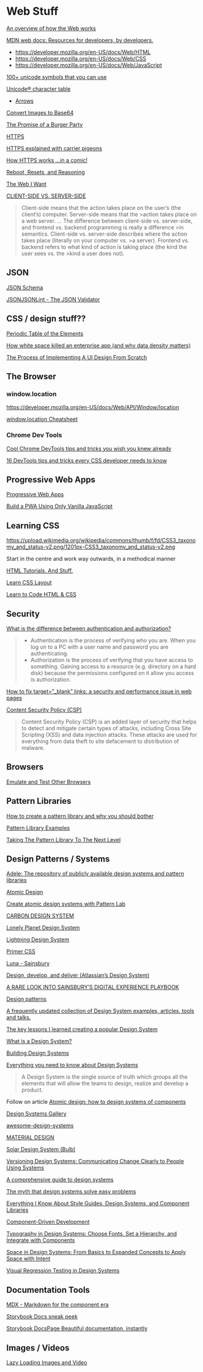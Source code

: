 # Web Stuff

[An overview of how the Web works](https://marksheet.io/introduction.html)

[MDN web docs: Resources for developers, by developers.](https://developer.mozilla.org/en-US/)

- <https://developer.mozilla.org/en-US/docs/Web/HTML>
- <https://developer.mozilla.org/en-US/docs/Web/CSS>
- <https://developer.mozilla.org/en-US/docs/Web/JavaScript>

[100+ unicode symbols that you can use](https://tutorialzine.com/2014/12/you-dont-need-icons-here-are-100-unicode-symbols-that-you-can-use)

[Unicode® character table](https://unicode-table.com/en/#control-character)

- [Arrows](https://unicode-table.com/en/sets/arrows-symbols/)


[Convert Images to Base64](https://www.browserling.com/tools/image-to-base64)

[The Promise of a Burger Party](https://kosamari.com/notes/the-promise-of-a-burger-party)

[HTTPS](https://en.wikipedia.org/wiki/HTTPS)

[HTTPS explained with carrier pigeons](https://medium.freecodecamp.org/https-explained-with-carrier-pigeons-7029d2193351)

[How HTTPS works ...in a comic!](https://howhttps.works/)

[Reboot, Resets, and Reasoning](https://css-tricks.com/reboot-resets-reasoning/)

[The Web I Want](https://dev.to/quii/the-web-i-want-43o)

[CLIENT-SIDE VS. SERVER-SIDE](https://skillcrush.com/blog/client-side-vs-server-side/)

>Client-side means that the action takes place on the user’s (the client’s) computer. Server-side means that the >action takes place on a web server.
>...
>The difference between client-side vs. server-side, and frontend vs. backend programming is really a difference >in semantics. Client-side vs. server-side describes where the action takes place (literally on your computer vs. >a server). Frontend vs. backend refers to what kind of action is taking place (the kind the user sees vs. the >kind a user does not).


## JSON

[JSON Schema](https://json-schema.org/)

[JSONJSONLint - The JSON Validator](https://jsonlint.com/)

## CSS / design stuff??

[Periodic Table of the Elements](http://smm.zoomquiet.top/data/20110511083224/index.html)

[How white space killed an enterprise app (and why data density matters)](https://uxdesign.cc/how-white-space-killed-an-enterprise-app-and-why-data-density-matters-b3afad6a5f2a)

[The Process of Implementing A UI Design From Scratch](https://ishadeed.com/article/building-ui-design-scratch/)

## The Browser

### window.location

<https://developer.mozilla.org/en-US/docs/Web/API/Window/location>

[window.location Cheatsheet](https://dev.to/samanthaming/window-location-cheatsheet-4edl)

### Chrome Dev Tools

[Cool Chrome DevTools tips and tricks you wish you knew already](https://medium.freecodecamp.org/cool-chrome-devtools-tips-and-tricks-you-wish-you-knew-already-f54f65df88d2)

[16 DevTools tips and tricks every CSS developer needs to know](https://www.heartinternet.uk/blog/16-devtools-tips-and-tricks-every-css-developer-need-to-know/)

## Progressive Web Apps

[Progressive Web Apps](https://developers.google.com/web/progressive-web-apps/)

[Build a PWA Using Only Vanilla JavaScript](https://levelup.gitconnected.com/build-a-pwa-using-only-vanilla-javascript-bdf1eee6f37a)

## Learning CSS

<https://upload.wikimedia.org/wikipedia/commons/thumb/f/fd/CSS3_taxonomy_and_status-v2.png/1201px-CSS3_taxonomy_and_status-v2.png>

Start in the centre and work way outwards, in a methodical manner

[HTML Tutorials. And Stuff.](http://htmldog.com/)

[Learn CSS Layout](http://learnlayout.com/)

[Learn to Code HTML & CSS](https://learn.shayhowe.com/html-css/)

## Security

[What is the difference between authentication and authorization?](https://serverfault.com/questions/57077/what-is-the-difference-between-authentication-and-authorization)

> - Authentication is the process of verifying who you are. When you log on to a PC with a user name and password you are authenticating.
> - Authorization is the process of verifying that you have access to something. Gaining access to a resource (e.g. directory on a hard disk) because the permissions configured on it allow you access is authorization.

[How to fix target=”\_blank” links: a security and performance issue in web pages](https://medium.com/@ali.dev/how-to-fix-target-blank-a-security-and-performance-issue-in-web-pages-2118eba1ce2f)

[Content Security Policy (CSP)](https://developer.mozilla.org/en-US/docs/Web/HTTP/CSP)

>Content Security Policy (CSP) is an added layer of security that helps to detect and mitigate certain types of attacks, including Cross Site Scripting (XSS) and data injection attacks. These attacks are used for everything from data theft to site defacement to distribution of malware.

## Browsers

[Emulate and Test Other Browsers](https://developers.google.com/web/tools/chrome-devtools/device-mode/testing-other-browsers)

## Pattern Libraries

[How to create a pattern library and why you should bother](https://boagworld.com/`/pattern-library/)

[Pattern Library Examples](http://styleguides.io/examples.html)

[Taking The Pattern Library To The Next Level](https://www.smashingmagazine.com/taking-pattern-libraries-next-level/)

## Design Patterns / Systems

[Adele: The repository of publicly available design systems and pattern libraries](https://adele.uxpin.com/)

[Atomic Design](http://atomicdesign.bradfrost.com/table-of-contents/)

[Create atomic design systems with Pattern Lab](https://patternlab.io/)

[CARBON DESIGN SYSTEM](https://www.carbondesignsystem.com/)

[Lonely Planet Design System](https://rizzo.lonelyplanet.com/styleguide/design-elements/colours)

[Lightning Design System](https://www.lightningdesignsystem.com/)

[Primer CSS](https://primer-css.now.sh/css)

[Luna - Sainsbury](https://luna.sainsburys.co.uk/guidelines)

[Design, develop, and deliver (Atlassian’s Design System)](https://atlassian.design/)

[A RARE LOOK INTO SAINSBURY’S DIGITAL EXPERIENCE PLAYBOOK](http://whatusersdo.com/blog/sainsburys-digital-experience/)

[Design patterns](http://ui-patterns.com/patterns)

[A frequently updated collection of Design System examples, articles, tools and talks.](https://designsystemsrepo.com/)

[The key lessons I learned creating a popular Design System](https://medium.com/asana-design/the-key-lessons-i-learned-creating-a-popular-design-system-d078c817b4dd)

[What is a Design System?](https://medium.muz.li/what-is-a-design-system-1e43d19e7696)

[Building Design Systems](https://medium.muz.li/building-design-systems-9bda90d8ec25)

[Everything you need to know about Design Systems](https://uxdesign.cc/everything-you-need-to-know-about-design-systems-54b109851969)

> A Design System is the single source of truth which groups all the elements that will allow the teams to design, realize and develop a product.

Follow on article
[Atomic design: how to design systems of components](https://uxdesign.cc/atomic-design-how-to-design-systems-of-components-ab41f24f260e)

[Design Systems Gallery](https://designsystemsrepo.com/design-systems/)

[awesome-design-systems](https://github.com/alexpate/awesome-design-systems)

[MATERIAL DESIGN](https://material.io/)

[Solar Design System (Bulb)](https://design.bulb.co.uk/#/patterns/styles/colors/README.md)

[Versioning Design Systems: Communicating Change Clearly to People Using Systems](https://medium.com/eightshapes-llc/versioning-design-systems-48cceb5ace4d)

[A comprehensive guide to design systems](https://www.invisionapp.com/inside-design/guide-to-design-systems/)

[The myth that design systems solve easy problems](https://amyhupe.co.uk/articles/the-myth-that-design-systems-solve-easy-problems/)

[Everything I Know About Style Guides, Design Systems, and Component Libraries](https://leerob.io/blog/style-guides-component-libraries-design-systems/)

[Component-Driven Development](https://blog.hichroma.com/component-driven-development-ce1109d56c8e)

[Typography in Design Systems: Choose Fonts, Set a Hierarchy, and Integrate with Components](https://medium.com/eightshapes-llc/typography-in-design-systems-6ed771432f1e)

[Space in Design Systems: From Basics to Expanded Concepts to Apply Space with Intent](https://medium.com/eightshapes-llc/space-in-design-systems-188bcbae0d62)

[Visual Regression Testing in Design Systems](https://seesparkbox.com/foundry/design_system_visual_regression_testing)

## Documentation Tools

[MDX - Markdown for the component era](https://mdxjs.com)

[Storybook Docs sneak peek](https://medium.com/storybookjs/storybook-docs-sneak-peak-5be78445094a)

[Storybook DocsPage Beautiful documentation, instantly](https://medium.com/storybookjs/storybook-docspage-e185bc3622bf)

## Images / Videos

[Lazy Loading Images and Video](https://developers.google.com/web/fundamentals/performance/lazy-loading-guidance/images-and-video)
